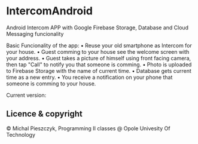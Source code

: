 # IntercomAndroid

Android Intercom APP with Google Firebase Storage, Database and Cloud Messaging funcionality

Basic Funcionality of the app: 
• Reuse your old smartphone as Intercom for your house.
• Guest comming to your house see the welcome screen with your address. 
• Guest takes a picture of himself using front facing camera, then tap "Call" to notify you that someone is comming. 
• Photo is uploaded to Firebase Storage with the name of current time. 
• Database gets current time as a new entry.
• You receive a notification on your phone that someone is comming to your house.

Current version: 



## Licence & copyright
© Michal Pieszczyk, Programming II classes @ Opole Univesity Of Technology
